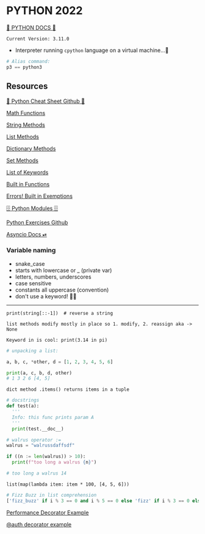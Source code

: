 # PYTHON 2022

[🐍 PYTHON DOCS 🐍](https://www.python.org/)

`Current Version: 3.11.0`

- Interpreter running `cpython` language on a virtual machine...🤔

```py
# Alias command: 
p3 == python3
```

## Resources

[🐍 Python Cheat Sheet Github 🐍](https://github.com/aneagoie/ztm-python-cheat-sheet)

[Math Functions](https://docs.python.org/3/library/math.html)

[String Methods](https://www.w3schools.com/python/python_ref_string.asp)

[List Methods](https://www.w3schools.com/python/python_ref_list.asp)

[Dictionary Methods](https://www.w3schools.com/python/python_ref_dictionary.asp)

[Set Methods](https://www.w3schools.com/python/python_ref_set.asp)

[List of Keywords](https://www.w3schools.com/python/python_ref_keywords.asp)

[Built in Functions](https://docs.python.org/3/library/functions.html)

[Errors! Built in Exemptions](https://docs.python.org/3/library/exceptions.html)

[🗄 Python Modules 🗄](https://docs.python.org/3/py-modindex.html)

[Python Exercises Github](https://github.com/darkprinx/break-the-ice-with-python)

[Asyncio Docs ⏯](https://docs.python.org/3/library/asyncio.html?highlight=asyncio#module-asyncio)

### Variable naming

- snake_case
- starts with lowercase or _ (private var)
- letters, numbers, underscores
- case sensitive
- constants all uppercase (convention)
- don't use a keyword! 🤦‍♀️

----------------

`print(string[::-1])  # reverse a string`

`list methods modify mostly in place so 1. modify, 2. reassign aka -> None`

`Keyword in is cool: print(3.14 in pi)`

```python
# unpacking a list:

a, b, c, *other, d = [1, 2, 3, 4, 5, 6]

print(a, c, b, d, other)
# 1 3 2 6 [4, 5]
``` 

`dict method .items() returns items in a tuple`

```py
# docstrings
def test(a):
  '''
  Info: this func prints param A
  '''
  print(test.__doc__)
  ```
 
  ```py
  # walrus operator :=
walrus = "walrussdaffsdf"

if ((n := len(walrus)) > 10):
    print(f"too long a walrus {n}")

  # too long a walrus 14
  ```

  `list(map(lambda item: item * 100, [4, 5, 6]))`

  ```py
  # Fizz Buzz in list comprehension
  ['fizz_buzz' if i % 3 == 0 and i % 5 == 0 else 'fizz' if i % 3 == 0 else 'buzz' if i % 5 == 0 else i for i in range(1, 100)]
  ```

  [Performance Decorator Example](https://replit.com/@ArtieFischer/decorators#main.py)

  [@auth decorator example](https://replit.com/@ArtieFischer/decorators-1#main.py)
